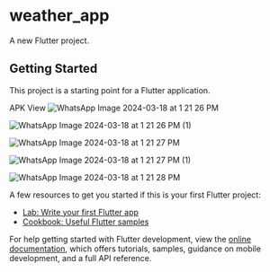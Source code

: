 # weather_app

A new Flutter project.

## Getting Started

This project is a starting point for a Flutter application.

APK View
![WhatsApp Image 2024-03-18 at 1 21 26 PM](https://github.com/Gopalbhalala/Weather-App/assets/101122842/ebab71f7-7177-4dee-96bc-2a55552e7a94)

![WhatsApp Image 2024-03-18 at 1 21 26 PM (1)](https://github.com/Gopalbhalala/Weather-App/assets/101122842/0812ba93-60b6-403a-983f-250b3f58013d)

![WhatsApp Image 2024-03-18 at 1 21 27 PM](https://github.com/Gopalbhalala/Weather-App/assets/101122842/66605d6b-33ee-4f4a-826f-8919b0ebb786)

![WhatsApp Image 2024-03-18 at 1 21 27 PM (1)](https://github.com/Gopalbhalala/Weather-App/assets/101122842/359d3231-8da8-4d2e-ab16-4f9f50eb99dd)

![WhatsApp Image 2024-03-18 at 1 21 28 PM](https://github.com/Gopalbhalala/Weather-App/assets/101122842/cca7c441-ea8b-48c2-9430-fa771ffc30e2)

A few resources to get you started if this is your first Flutter project:

- [Lab: Write your first Flutter app](https://docs.flutter.dev/get-started/codelab)
- [Cookbook: Useful Flutter samples](https://docs.flutter.dev/cookbook)

For help getting started with Flutter development, view the
[online documentation](https://docs.flutter.dev/), which offers tutorials,
samples, guidance on mobile development, and a full API reference.
